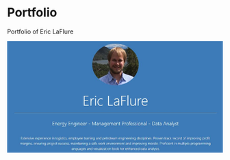 # Portfolio
Portfolio of Eric LaFlure

![Portfolio_title](https://github.com/ejlaflure/Portfolio/blob/master/Portfolio_title.JPG)
